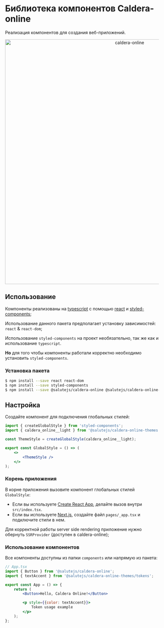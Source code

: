 # Библиотека компонентов Caldera-online

Реализация компонентов для создания веб-приложений.

<p align="center">
  <img width="800" src="https://github.com/salute-developers/plasma/assets/1813468/8a672284-f470-4b9e-9234-877ae8daf7a4" alt="caldera-online" />
</p>

## Использование

Компоненты реализованы на [typescript](https://www.typescriptlang.org/) с помощью [react](https://reactjs.org/) и [styled-components](https://styled-components.com/);

Использование данного пакета предполагает установку зависимостей: `react` & `react-dom`;

Использование `styled-components` на проект необязательно, так же как и использование `typescript`.

**Но** для того чтобы компоненты работали корректно необходимо установить `styled-components`.

### Установка пакета

```bash
$ npm install --save react react-dom
$ npm install --save styled-components
$ npm install --save @salutejs/caldera-online @salutejs/caldera-online-themes
```

## Настройка

Создайте компонент для подключения глобальных стилей:

```jsx title="GlobalStyle.tsx"
import { createGlobalStyle } from 'styled-components';
import { caldera_online__light } from '@salutejs/caldera-online-themes';

const ThemeStyle = createGlobalStyle(caldera_online__light);

export const GlobalStyle = () => (
    <>
        <ThemeStyle />
    </>
);
```

### Корень приложения

В корне приложения вызовите компонент глобальных стилей `GlobalStyle`:

-   Если вы используете [Create React App](https://create-react-app.dev), делайте вызов внутри `src/index.tsx`.
-   Если вы используете [Next.js](https://nextjs.org/), создайте файл `pages/_app.tsx` и подключите стили в нем.

Для корректной работы server side rendering приложение нужно обернуть `SSRProvider` (доступен в caldera-online);

### Использование компонентов

Все компоненты доступны из папки `components` или напрямую из пакета:

```jsx
// App.tsx
import { Button } from '@salutejs/caldera-online';
import { textAccent } from '@salutejs/caldera-online-themes/tokens';

export const App = () => {
    return (
        <Button>Hello, Caldera Online!</Button>

        <p style={{color: textAccent}}>
            Token usage example
        </p>
    );
};
```
